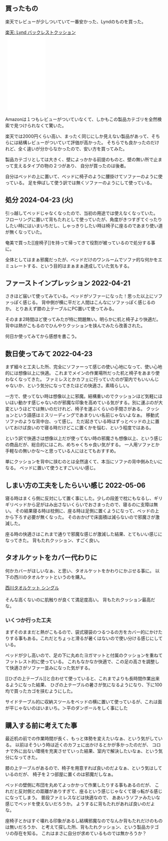 ## 買ったもの

楽天でレビューが少しついていて一番安かった、Lyndのものを買った。

<a href="https://hb.afl.rakuten.co.jp/ichiba/26de8977.068ad710.26de8979.1fec4d36/?pc=https%3A%2F%2Fitem.rakuten.co.jp%2Flyndlynd%2Fthl-u-206%2F&link_type=pict&ut=eyJwYWdlIjoiaXRlbSIsInR5cGUiOiJwaWN0Iiwic2l6ZSI6IjI0MHgyNDAiLCJuYW0iOjEsIm5hbXAiOiJyaWdodCIsImNvbSI6MSwiY29tcCI6ImRvd24iLCJwcmljZSI6MCwiYm9yIjoxLCJjb2wiOjEsImJidG4iOjEsInByb2QiOjAsImFtcCI6ZmFsc2V9" target="_blank" rel="nofollow sponsored noopener" style="word-wrap:break-word;"  >
楽天: Lynd バックレストクッション<br>
<img src="https://hbb.afl.rakuten.co.jp/hgb/26de8977.068ad710.26de8979.1fec4d36/?me_id=1399628&item_id=10000249&pc=https%3A%2F%2Fthumbnail.image.rakuten.co.jp%2F%400_mall%2Flyndlynd%2Fcabinet%2F08285056%2Fthl-u-206.jpg%3F_ex%3D240x240&s=240x240&t=pict" border="0" style="margin:2px" alt="" title=""></a>

<iframe sandbox="allow-popups allow-scripts allow-modals allow-forms allow-same-origin" style="width:120px;height:240px;" marginwidth="0" marginheight="0" scrolling="no" frameborder="0" src="//rcm-fe.amazon-adsystem.com/e/cm?lt1=_blank&bc1=000000&IS2=1&bg1=FFFFFF&fc1=000000&lc1=0000FF&t=karino203-22&language=en_US&o=9&p=8&l=as4&m=amazon&f=ifr&ref=as_ss_li_til&asins=B08886QCNN&linkId=4f732a2d312d808b14e34109ee7e806e"></iframe>

Amazonは１つもレビューがついていなくて、しかもこの製品カテゴリを全然検索で見つけられなくて驚いた。

楽天では2000円くらい高い、まったく同じにしか見えない製品があって、そちらには結構レビューがついていて評価が高かった。
そちらでも良かったのだけれど、全く違いが分からなかったので、安い方を買ってみた。

製品カテゴリとしては大きく、壁によっかかる前提のものと、壁の無い所で止まって支えるタイプの物の２つがあり、
自分が買ったのは後者。

自分はベッドの上に置いて、ベッドに椅子のように腰掛けてソファーのように使っている。
足を伸ばして使う訳では無くソファーのようにして使っている。

## 処分 2024-04-23 (火)

引っ越してベッドじゃなくなったので、当初の用途では使えなくなっていた。
フローリングに置いて背もたれとして使っていたが、角度がきつすぎてぐったりしたい時にはいまいちだし、しゃっきりしたい時は椅子に座るのであまり使い道が無くなっていた。

奄美で買った[[座椅子]]を持って帰ってきて役割が被っているので処分する事に。

全体としてはまぁ邪魔だったが、ベッドだけのワンルームでソファ的な何かをエミュレートする、という目的はまぁまぁ達成していた気もする。

## ファーストインプレッション 2022-04-21

さきほど届いて使ってみている。ベッドがソファーになった！思った以上にソファっぽく感じる。
背中側が横に平だと人間はこんなにソファっぽく感じるのか。
とりあえず膝の上テーブルにPC置いて使ってみる。

そのまま2時間ほど使ってみたが特に問題無い。明らかに机と椅子より快適だ。
背中は熱がこもるのでひんやりクッションを挟んでみたら改善された。

何日か使ってみてから感想を書こう。

## 数日使ってみて 2022-04-23

まず細々と工夫した所、完全にソファーって感じの使い心地になって、使い心地的には想像以上に快適。
これまでメインの作業場所だった机と椅子をあまり使わなくなってきた。
ファミレスとかカフェに行っていたのが室内でもいいんじゃないか、という気分になってきたほどの快適さ。素晴らしい。

一方で、使ってない時は想像以上に邪魔。結構重いのでクッションほど気軽にほいほい動かす感じゃないのが邪魔な印象を高めている気がする。別に運ぶのが大変というほどでは無いのだけれど、椅子を運ぶくらいの手間さがある。
クッションという語感はミスリーディングであまりいい名前じゃないよなぁ。
移動式ソファのような背中台、って感じ。
ただ起きている時はずっとベッドの上に置いておけば良いので寝る時だけどこに置くかを悩む、という程度ではある。

という訳で快適さは想像以上だが使ってない時の邪魔さも想像以上、という感じの商品だが、総合的にはこれ、めちゃくちゃ良い気がする。
一人用ソファとか手軽なの無いかな〜と思っている人にはとてもおすすめ。

単にクッションを背中に挟むのとは全然違くて、本当にソファの背中側みたいになる。
ベッドに置いて使うとすごいいい感じ。

## しまい方の工夫をしたらいい感じ 2022-05-06

寝る時はまくら側に反対にして置く事にした。少しの段差で枕にもなるし、ギリギリベッドから足がはみ出さないくらいでおさまったので、寝るのに支障は無い。
その結果寝る時は枕側に、座る時は足側に置くようになって、ベッドの上から下ろす必要が無くなった。
そのおかげで床面積は減らないので邪魔さが激減した。

座る時の快適さはこれまで通りで邪魔な感じが激減した結果、とてもいい感じになってきた。
背もたれクッション、すごく良い。

## タオルケットをカバー代わりに

何かカバーがほしいなぁ、と思い、タオルケットをかわりにかぶせる事に。
以下の西川のタオルケットというのを購入。

<a href="https://hb.afl.rakuten.co.jp/ichiba/27e5f035.fe50d124.27e5f036.824b8603/?pc=https%3A%2F%2Fitem.rakuten.co.jp%2Fesaki210%2Fket_sn_tk%2F&link_type=pict&ut=eyJwYWdlIjoiaXRlbSIsInR5cGUiOiJwaWN0Iiwic2l6ZSI6IjI0MHgyNDAiLCJuYW0iOjEsIm5hbXAiOiJyaWdodCIsImNvbSI6MSwiY29tcCI6ImRvd24iLCJwcmljZSI6MSwiYm9yIjoxLCJjb2wiOjEsImJidG4iOjEsInByb2QiOjAsImFtcCI6ZmFsc2V9" target="_blank" rel="nofollow sponsored noopener" style="word-wrap:break-word;"  >西川タオルケット シングル<br><img src="https://hbb.afl.rakuten.co.jp/hgb/27e5f035.fe50d124.27e5f036.824b8603/?me_id=1299017&item_id=10001017&pc=https%3A%2F%2Fthumbnail.image.rakuten.co.jp%2F%400_mall%2Fesaki210%2Fcabinet%2Fsyouhin%2Fket%2Fket_sn_tk%2Fket_sn_tk_main.jpg%3F_ex%3D240x240&s=240x240&t=pict" border="0" style="margin:2px" alt="" title=""></a>

そんな高くないのに肌触りが良くて満足度高い。
背もたれクッション最高だな。

### いくつか行った工夫

まずそのままだと熱がこもるので、袋式寝袋のつるつるの方をカバー的にかけたりする事もある。これだとちょっと滑るが暑くはないので使い分ける感じにしている。

ベッドが少し高いので、足の下に丸めたヨガマットと付属のクッションを重ねてフットレスト的に使っている。
これもなかなか快適で、この足の高さを調整して快適さがソファー並みになった気がする。

[[ひざの上テーブル]]と合わせて使っていると、これまでよりも長時間作業出来るようになった結果、
ひざの上テーブルの暑さが気になるようになり、下に100均で買ったカゴを挟むようにした。

サイドテーブル的に収納スツールをベッドの横に置いて使っているが、これは面が平じゃないのはいまいち。＞平のダンボールをしく事にした

## 購入する前に考えてた事

最近机の前での作業時間が長く、もっと体勢を変えたいなぁ、という気がしている。
以前はそういう時は近くのカフェに出かけるとかが多かったのだが、
コロナで外に出ない環境を充実させていった結果、室内で解決したいなぁ、という気分になってきた。

膝の上テーブルがあるので、椅子を用意すれば良いのだよなぁ、という気はしているのだが、
椅子を２つ部屋に置くのは邪魔だしなぁ。

ベッドの壁側に布団を丸めてよっかかって作業したりする事もあるのだが、
これだと反対側との距離がありすぎて、座るという感じじゃなくて寝っ転がる感じになってしまう。
普段ファミレスなどは快適なので、
ああいうソファみたいな感じでベッドを使えないだろうか。
ようするに背もたれがあれば良いのだよな。

座椅子とかはすぐ壊れる印象があるし結構邪魔なのでなんか背もたれだけのものは無いだろうか、
と考えて探した所、背もたれクッション、という製品カテゴリの存在を知る。
これはまさに自分が求めているものでは無かろうか？


